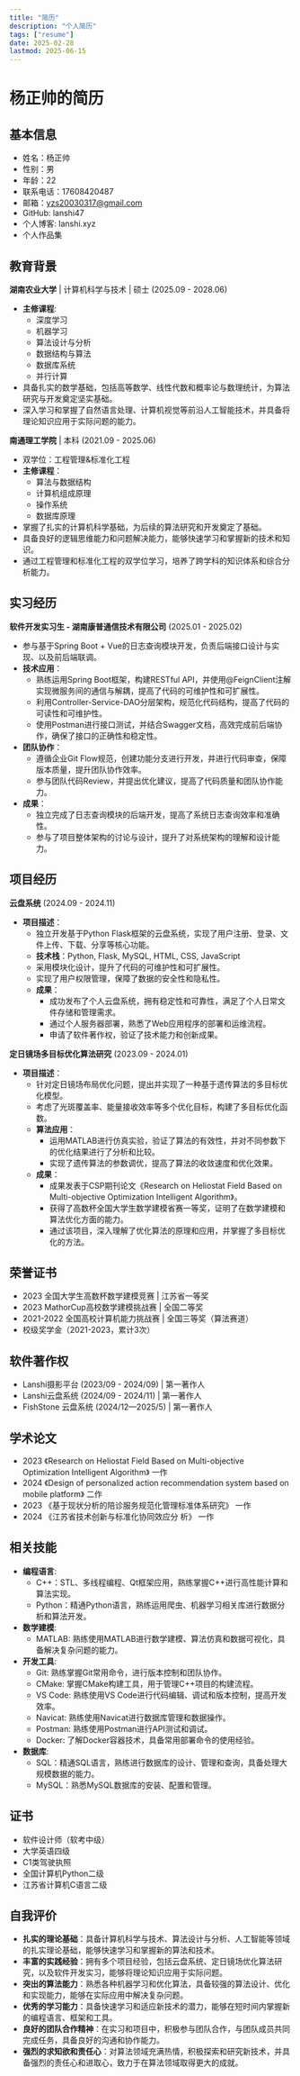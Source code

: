 ```yaml
---
title: "简历"
description: "个人简历"
tags: ["resume"]
date: 2025-02-28
lastmod: 2025-06-15
---
```

# 杨正帅的简历

## 基本信息

- 姓名：杨正帅
- 性别：男
- 年龄：22
- 联系电话：17608420487
- 邮箱：<yzs20030317@gmail.com>
- GitHub: lanshi47
- 个人博客: lanshi.xyz
- 个人作品集

## 教育背景

**湖南农业大学** | 计算机科学与技术 | 硕士 (2025.09 - 2028.06)

- **主修课程**:
  - 深度学习
  - 机器学习
  - 算法设计与分析
  - 数据结构与算法
  - 数据库系统
  - 并行计算
- 具备扎实的数学基础，包括高等数学、线性代数和概率论与数理统计，为算法研究与开发奠定坚实基础。
- 深入学习和掌握了自然语言处理、计算机视觉等前沿人工智能技术，并具备将理论知识应用于实际问题的能力。

**南通理工学院** | 本科 (2021.09 - 2025.06)

- 双学位：工程管理&标准化工程
- **主修课程**：
  - 算法与数据结构
  - 计算机组成原理
  - 操作系统
  - 数据库原理
- 掌握了扎实的计算机科学基础，为后续的算法研究和开发奠定了基础。
- 具备良好的逻辑思维能力和问题解决能力，能够快速学习和掌握新的技术和知识。
- 通过工程管理和标准化工程的双学位学习，培养了跨学科的知识体系和综合分析能力。

## 实习经历

**软件开发实习生 - 湖南康普通信技术有限公司** (2025.01 - 2025.02)

- 参与基于Spring Boot + Vue的日志查询模块开发，负责后端接口设计与实现、以及前后端联调。
- **技术应用**：
  - 熟练运用Spring Boot框架，构建RESTful API，并使用@FeignClient注解实现微服务间的通信与解耦，提高了代码的可维护性和可扩展性。
  - 利用Controller-Service-DAO分层架构，规范化代码结构，提高了代码的可读性和可维护性。
  - 使用Postman进行接口测试，并结合Swagger文档，高效完成前后端协作，确保了接口的正确性和稳定性。
- **团队协作**：
  - 遵循企业Git Flow规范，创建功能分支进行开发，并进行代码审查，保障版本质量，提升团队协作效率。
  - 参与团队代码Review，并提出优化建议，提高了代码质量和团队协作能力。
- **成果**：
  - 独立完成了日志查询模块的后端开发，提高了系统日志查询效率和准确性。
  - 参与了项目整体架构的讨论与设计，提升了对系统架构的理解和设计能力。

## 项目经历

**云盘系统** (2024.09 - 2024.11)

- **项目描述**：
  - 独立开发基于Python Flask框架的云盘系统，实现了用户注册、登录、文件上传、下载、分享等核心功能。
  - **技术栈**：Python, Flask, MySQL, HTML, CSS, JavaScript
  - 采用模块化设计，提升了代码的可维护性和可扩展性。
  - 实现了用户权限管理，保障了数据的安全性和隐私性。
  - **成果**：
    - 成功发布了个人云盘系统，拥有稳定性和可靠性，满足了个人日常文件存储和管理需求。
    - 通过个人服务器部署，熟悉了Web应用程序的部署和运维流程。
    - 申请了软件著作权，验证了技术能力和创新成果。

**定日镜场多目标优化算法研究** (2023.09 - 2024.01)

- **项目描述**：
  - 针对定日镜场布局优化问题，提出并实现了一种基于遗传算法的多目标优化模型。
  - 考虑了光斑覆盖率、能量接收效率等多个优化目标，构建了多目标优化函数。
  - **算法应用**：
    - 运用MATLAB进行仿真实验，验证了算法的有效性，并对不同参数下的优化结果进行了分析和比较。
    - 实现了遗传算法的参数调优，提高了算法的收敛速度和优化效果。
  - **成果**：
    - 成果发表于CSP期刊论文《Research on Heliostat Field Based on Multi-objective Optimization Intelligent Algorithm》。
    - 获得了高数杯全国大学生数学建模省赛一等奖，证明了在数学建模和算法优化方面的能力。
    - 通过该项目，深入理解了优化算法的原理和应用，并掌握了多目标优化的方法。

## 荣誉证书

- 2023 全国大学生高数杯数学建模竞赛 | 江苏省一等奖
- 2023 MathorCup高校数学建模挑战赛 | 全国二等奖
- 2021-2022 全国高校计算机能力挑战赛 | 全国三等奖（算法赛道）
- 校级奖学金（2021-2023，累计3次）

## 软件著作权

- Lanshi摄影平台 (2023/09 - 2024/09) | 第一著作人
- Lanshi云盘系统 (2024/09 - 2024/11) | 第一著作人
- FishStone 云盘系统 (2024/12—2025/5) | 第一著作人

## 学术论文

- 2023 《Research on Heliostat Field Based on Multi-objective Optimization Intelligent Algorithm》 一作
- 2024 《Design of personalized action recommendation system based on mobile platform》 二作
- 2023 《基于现状分析的陪诊服务规范化管理标准体系研究》 一作
- 2024 《江苏省技术创新与标准化协同效应分 析》 一作

## 相关技能

- **编程语言**:
  - C++：STL、多线程编程、Qt框架应用，熟练掌握C++进行高性能计算和算法实现。
  - Python：精通Python语言，熟练运用爬虫、机器学习相关库进行数据分析和算法开发。
- **数学建模**:
  - MATLAB: 熟练使用MATLAB进行数学建模、算法仿真和数据可视化，具备解决复杂问题的能力。
- **开发工具**:
  - Git: 熟练掌握Git常用命令，进行版本控制和团队协作。
  - CMake: 掌握CMake构建工具，用于管理C++项目的构建流程。
  - VS Code: 熟练使用VS Code进行代码编辑、调试和版本控制，提高开发效率。
  - Navicat: 熟练使用Navicat进行数据库管理和数据操作。
  - Postman: 熟练使用Postman进行API测试和调试。
  - Docker: 了解Docker容器技术，具备常用部署命令的使用经验。
- **数据库**:
  - SQL：精通SQL语言，熟练进行数据库的设计、管理和查询，具备处理大规模数据的能力。
  - MySQL：熟悉MySQL数据库的安装、配置和管理。

## 证书

- 软件设计师（软考中级）
- 大学英语四级
- C1类驾驶执照
- 全国计算机Python二级
- 江苏省计算机C语言二级

## 自我评价

- **扎实的理论基础**：具备计算机科学与技术、算法设计与分析、人工智能等领域的扎实理论基础，能够快速学习和掌握新的算法和技术。
- **丰富的实践经验**：拥有多个项目经验，包括云盘系统、定日镜场优化算法研究，以及软件开发实习，能够将理论知识应用于实际问题。
- **突出的算法能力**：熟悉各种机器学习和优化算法，具备较强的算法设计、优化和实现能力，能够在实际应用中解决复杂问题。
- **优秀的学习能力**：具备快速学习和适应新技术的潜力，能够在短时间内掌握新的编程语言、框架和工具。
- **良好的团队合作精神**：在实习和项目中，积极参与团队合作，与团队成员共同完成任务，具备良好的沟通和协作能力。
- **强烈的求知欲和责任心**：对算法领域充满热情，积极探索和研究新技术，并具备强烈的责任心和进取心，致力于在算法领域取得更大的成就。
